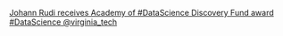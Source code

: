 [Johann Rudi receives Academy of #DataScience Discovery Fund award   #DataScience   @virginia_tech](https://qi.tc/qi/115367)